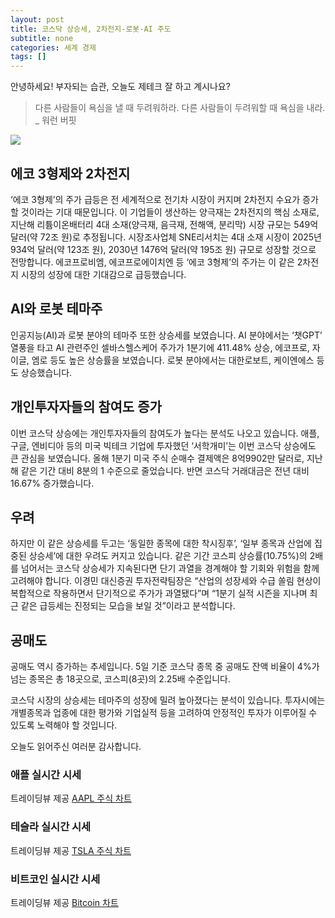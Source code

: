 ```yaml
---
layout: post
title: 코스닥 상승세, 2차전지-로봇-AI 주도
subtitle: none
categories: 세계 경제
tags: []
---
```


안녕하세요! 부자되는 습관, 오늘도 제테크 잘 하고 계시나요?

> 다른 사람들이 욕심을 낼 때 두려워하라. 다른 사람들이 두려워할 때 욕심을 내라. _ 워런 버핏






![](https://source.unsplash.com/800x450/?luxury)

##  에코 3형제와 2차전지

‘에코 3형제’의 주가 급등은 전 세계적으로 전기차 시장이 커지며 2차전지 수요가 증가할 것이라는 기대 때문입니다. 이 기업들이 생산하는 양극재는 2차전지의 핵심 소재로, 지난해 리튬이온배터리 4대 소재(양극재, 음극재, 전해액, 분리막) 시장 규모는 549억 달러(약 72조 원)로 추정됩니다. 시장조사업체 SNE리서치는 4대 소재 시장이 2025년 934억 달러(약 123조 원), 2030년 1476억 달러(약 195조 원) 규모로 성장할 것으로 전망합니다. 에코프로비엠, 에코프로에이치엔 등 ‘에코 3형제’의 주가는 이 같은 2차전지 시장의 성장에 대한 기대감으로 급등했습니다.

## AI와 로봇 테마주

인공지능(AI)과 로봇 분야의 테마주 또한 상승세를 보였습니다. AI 분야에서는 ‘챗GPT’ 열풍을 타고 AI 관련주인 셀바스헬스케어 주가가 1분기에 411.48% 상승, 에코프로, 자이글, 엠로 등도 높은 상승률을 보였습니다. 로봇 분야에서는 대한로보트, 케이엔에스 등도 상승했습니다.

## 개인투자자들의 참여도 증가

이번 코스닥 상승에는 개인투자자들의 참여도가 높다는 분석도 나오고 있습니다. 애플, 구글, 엔비디아 등의 미국 빅테크 기업에 투자했던 ‘서학개미’는 이번 코스닥 상승에도 큰 관심을 보였습니다. 올해 1분기 미국 주식 순매수 결제액은 8억9902만 달러로, 지난해 같은 기간 대비 8분의 1 수준으로 줄었습니다. 반면 코스닥 거래대금은 전년 대비 16.67% 증가했습니다.

## 우려

하지만 이 같은 상승세를 두고는 ‘동일한 종목에 대한 착시징후’, ‘일부 종목과 산업에 집중된 상승세’에 대한 우려도 커지고 있습니다. 같은 기간 코스피 상승률(10.75%)의 2배를 넘어서는 코스닥 상승세가 지속된다면 단기 과열을 경계해야 할 기회와 위험을 함께 고려해야 합니다. 이경민 대신증권 투자전략팀장은 “산업의 성장세와 수급 쏠림 현상이 복합적으로 작용하면서 단기적으로 주가가 과열됐다”며 “1분기 실적 시즌을 지나며 최근 같은 급등세는 진정되는 모습을 보일 것”이라고 분석합니다.

## 공매도

공매도 역시 증가하는 추세입니다. 5일 기준 코스닥 종목 중 공매도 잔액 비율이 4%가 넘는 종목은 총 18곳으로, 코스피(8곳)의 2.25배 수준입니다.

코스닥 시장의 상승세는 테마주의 성장에 밀려 높아졌다는 분석이 있습니다. 투자시에는 개별종목과 업종에 대한 평가와 기업실적 등을 고려하여 안정적인 투자가 이루어질 수 있도록 노력해야 할 것입니다.

오늘도 읽어주신 여러분 감사합니다.

### 애플 실시간 시세


<!-- TradingView Widget BEGIN -->
<div class="tradingview-widget-container">
  <div id="tradingview_6a264"></div>
  <div class="tradingview-widget-copyright">트레이딩뷰 제공 <a href="https://kr.tradingview.com/symbols/NASDAQ-AAPL/" rel="noopener" target="_blank"><span class="blue-text">AAPL 주식 차트</span></a></div>
  <script type="text/javascript" src="https://s3.tradingview.com/tv.js"></script>
  <script type="text/javascript">
  new TradingView.widget(
  {
  "autosize": true,
  "symbol": "NASDAQ:AAPL",
  "interval": "D",
  "timezone": "Asia/Seoul",
  "theme": "light",
  "style": "1",
  "locale": "kr",
  "toolbar_bg": "#f1f3f6",
  "enable_publishing": false,
  "hide_top_toolbar": true,
  "hide_legend": true,
  "save_image": false,
  "container_id": "tradingview_6a264"
}
  );
  </script>
</div>
<!-- TradingView Widget END -->


### 테슬라 실시간 시세


<!-- TradingView Widget BEGIN -->
<div class="tradingview-widget-container">
  <div id="tradingview_39d77"></div>
  <div class="tradingview-widget-copyright">트레이딩뷰 제공 <a href="https://kr.tradingview.com/symbols/NASDAQ-TSLA/" rel="noopener" target="_blank"><span class="blue-text">TSLA 주식 차트</span></a></div>
  <script type="text/javascript" src="https://s3.tradingview.com/tv.js"></script>
  <script type="text/javascript">
  new TradingView.widget(
  {
  "autosize": true,
  "symbol": "NASDAQ:TSLA",
  "interval": "D",
  "timezone": "Asia/Seoul",
  "theme": "light",
  "style": "1",
  "locale": "kr",
  "toolbar_bg": "#f1f3f6",
  "enable_publishing": false,
  "hide_top_toolbar": true,
  "hide_legend": true,
  "save_image": false,
  "container_id": "tradingview_39d77"
}
  );
  </script>
</div>
<!-- TradingView Widget END -->


### 비트코인 실시간 시세


<!-- TradingView Widget BEGIN -->
<div class="tradingview-widget-container">
  <div id="tradingview_3f91e"></div>
  <div class="tradingview-widget-copyright">트레이딩뷰 제공 <a href="https://kr.tradingview.com/symbols/BTCUSD/?exchange=BITSTAMP" rel="noopener" target="_blank"><span class="blue-text">Bitcoin 차트</span></a></div>
  <script type="text/javascript" src="https://s3.tradingview.com/tv.js"></script>
  <script type="text/javascript">
  new TradingView.widget(
  {
  "autosize": true,
  "symbol": "BITSTAMP:BTCUSD",
  "interval": "D",
  "timezone": "Asia/Seoul",
  "theme": "light",
  "style": "1",
  "locale": "kr",
  "toolbar_bg": "#f1f3f6",
  "enable_publishing": false,
  "hide_top_toolbar": true,
  "hide_legend": true,
  "save_image": false,
  "container_id": "tradingview_3f91e"
}
  );
  </script>
</div>
<!-- TradingView Widget END -->


